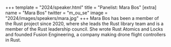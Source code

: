 +++
template = "2024/speaker.html"
title = "Panelist: Mara Bos"
[extra]
  name = "Mara Bos"
  twitter = "m_ou_se"
  image = "2024/images/speakers/mara.jpg"
+++
Mara Bos has been a member of the Rust project since 2020, where she leads the Rust library team and is a member of the Rust leadership council. She wrote Rust Atomics and Locks and founded Fusion Engineering, a company making drone flight controllers in Rust.